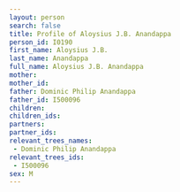 ```yaml
---
layout: person
search: false
title: Profile of Aloysius J.B. Anandappa
person_id: I0190
first_name: Aloysius J.B.
last_name: Anandappa
full_name: Aloysius J.B. Anandappa
mother: 
mother_id: 
father: Dominic Philip Anandappa
father_id: I500096
children:
children_ids:
partners:
partner_ids:
relevant_trees_names:
 - Dominic Philip Anandappa
relevant_trees_ids:
 - I500096
sex: M
---
```



